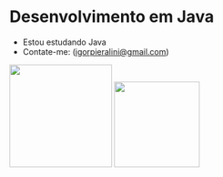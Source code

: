 # Desenvolvimento em Java

- Estou estudando Java
- Contate-me: (igorpieralini@gmail.com)

<div>
  <img height="180cm" src="https://github-readme-stats.vercel.app/api?username=IgorPieralini&show_icons=true&theme=radical&hide=contribs&include_all_commits=true"/>
  <img height="150cm" src="https://github-readme-stats.vercel.app/api/top-langs/?username=IgorPieralini&theme=radical&langs_count&layout=compact"/>
</div>
